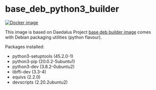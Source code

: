 # base_deb_python3_builder

[![Docker image](https://img.shields.io/badge/docker-latest-blue.svg)](https://hub.docker.com/r/daedalusproject/base_deb_perl_builder)

This image is based on Daedalus Project [base deb builder image](/base_deb_builder) comes with Debian packaging utilities (python flavour).

Packages installed:

 * python3-setuptools (45.2.0-1)
 * python3-pip (20.0.2-5ubuntu1)
 * python3-dev (3.8.2-0ubuntu2)
 * libffi-dev (3.3-4)
 * equivs (2.2.0)
 * devscripts (2.20.2ubuntu2)
